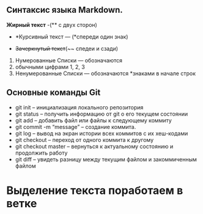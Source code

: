 ## Синтаксис языка Markdown.

**Жирный текст** -(** с двух сторон)

* *Курсивный текст — (*спереди один знак)

* ~~Зачеркнутый текст~~(~~ спедеи и сзади)
 

1. Нумерованные Списки — обозначаются
2. обычными цифрами 1, 2, 3
3. Ненумерованные Списки — обозначаются *знаками в начале строк

## Основные команды Git
* git init – инициализация локального репозитория
* git status – получить информацию от git о его текущем состоянии
* git add – добавить файл или файлы к следующему коммиту
* git commit -m “message” – создание коммита.
* git log – вывод на экран истории всех коммитов с их хеш-кодами
* git checkout – переход от одного коммита к другому
* git checkout master – вернуться к актуальному состоянию и продолжить работу
* git diff – увидеть разницу между текущим файлом и закоммиченным файлом

# Выделение текста поработаем в ветке

